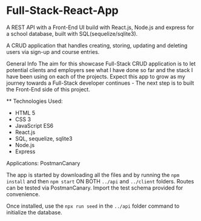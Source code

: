 # Full-Stack-React-App
A REST API  with a Front-End UI build with React.js, Node.js and express for a school database,
built with SQL(sequelize/sqlite3).

A CRUD application that handles creating, storing, updating and deleting users via sign-up and course entries.

General Info
The aim for this showcase Full-Stack CRUD application is to let potential clients and employers see what I have done so far and the stack I have been using on each of the projects. 
Expect this app to grow as my journey towards a Full-Stack developer continues - The next step is to built the Front-End side of this project.

** Technologies Used:
* HTML 5
* CSS 3
* JavaScript ES6
* React.js
* SQL, sequelize, sqlite3
* Node.js
* Express

Applications:
PostmanCanary

The app is started by downloading all the files and by running the ```npm install``` and then ```npm start``` ON BOTH    ```../api``` and ```../client``` folders. Routes can be 
tested via PostmanCanary. Import the test schema provided for convenience.

Once installed, use the ```npx run seed``` in the ```../api``` folder command to initialize the database.
